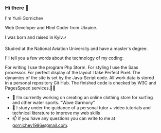 ### Hi there 👋

I'm Yurii Gornichev

Web Developer and Html Coder from 
Ukraine.


I was born and raised in Kyiv.⚡

Studied at the National Aviation University and have a master's degree.

I'll tell you a few words about the technology of my coding:

For writing I use the program Php Storm.
For styling I use the Saas processor.
For perfect display of the layout I take Perfect Pixel.
The dynamics of the site is set by the Java-Script code.
All work data is stored in a personal repository Git Hub.
The finished code is checked by W3C and PagesSpeed services.👨‍🎨


- 🔭  I’m currently working on creating an online clothing store for surfing and other water sports. "Wave Garmony"
- 🌱 I study under the guidance of a personal tutor + video tutorials and technical literature to improve my web skills
- 📫 if you have any questions you can write to me at gornichev1986@gmail.com.


